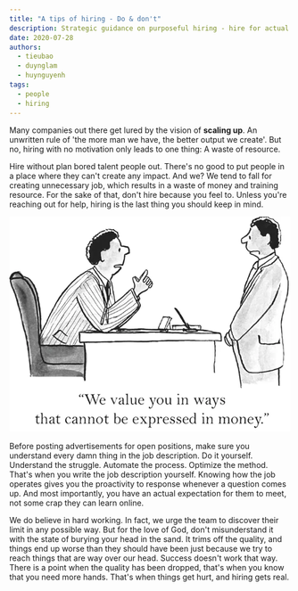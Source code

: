 ```yaml
---
title: "A tips of hiring - Do & don't"
description: Strategic guidance on purposeful hiring - hire for actual needs rather than scaling, understand the role deeply before posting a job, and recognize when additional help is truly needed to maintain quality.
date: 2020-07-28
authors:
  - tieubao
  - duynglam
  - huynguyenh
tags:
  - people
  - hiring
---
```


Many companies out there get lured by the vision of **scaling up**. An unwritten rule of 'the more man we have, the better output we create'. But no, hiring with no motivation only leads to one thing: A waste of resource.

Hire without plan bored talent people out. There's no good to put people in a place where they can't create any impact. And we? We tend to fall for creating unnecessary job, which results in a waste of money and training resource. For the sake of that, don't hire because you feel to.
Unless you're reaching out for help, hiring is the last thing you should keep in mind.

![](assets/a-tips-of-hiring-dont_da9b94aa8e48a237d59aebc14e95e07d_md5.webp)

Before posting advertisements for open positions, make sure you understand every damn thing in the job description. Do it yourself. Understand the struggle. Automate the process. Optimize the method.
That's when you write the job description yourself. Knowing how the job operates gives you the proactivity to response whenever a question comes up. And most importantly, you have an actual expectation for them to meet, not some crap they can learn online.

We do believe in hard working. In fact, we urge the team to discover their limit in any possible way. But for the love of God, don't misunderstand it with the state of burying your head in the sand. It trims off the quality, and things end up worse than they should have been just because we try to reach things that are way over our head. Success doesn't work that way.
There is a point when the quality has been dropped, that's when you know that you need more hands. That's when things get hurt, and hiring gets real.
